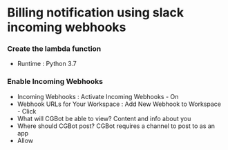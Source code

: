 Billing notification using slack incoming webhooks
=============

### Create the lambda function

* Runtime : Python 3.7


### Enable Incoming Webhooks

* Incoming Webhooks : Activate Incoming Webhooks - On
* Webhook URLs for Your Workspace : Add New Webhook to Workspace - Click
* What will CGBot be able to view? Content and info about you
* Where should CGBot post? CGBot requires a channel to post to as an app
* Allow
